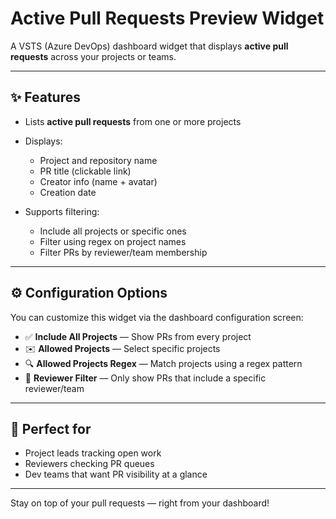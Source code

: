 # Active Pull Requests Preview Widget

A VSTS (Azure DevOps) dashboard widget that displays **active pull requests** across your projects or teams.

---

## ✨ Features

* Lists **active pull requests** from one or more projects
* Displays:

  * Project and repository name
  * PR title (clickable link)
  * Creator info (name + avatar)
  * Creation date
* Supports filtering:

  * Include all projects or specific ones
  * Filter using regex on project names
  * Filter PRs by reviewer/team membership

---

## ⚙️ Configuration Options

You can customize this widget via the dashboard configuration screen:

* ✅ **Include All Projects** — Show PRs from every project
* ✉️ **Allowed Projects** — Select specific projects
* 🔍 **Allowed Projects Regex** — Match projects using a regex pattern
* 👥 **Reviewer Filter** — Only show PRs that include a specific reviewer/team

---

## 🚀 Perfect for

* Project leads tracking open work
* Reviewers checking PR queues
* Dev teams that want PR visibility at a glance

---

Stay on top of your pull requests — right from your dashboard!
